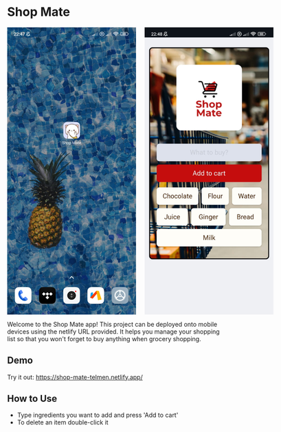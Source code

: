# Shop Mate

<div style="display: flex;">
    <img src="Screenshot_mobile.jpeg" alt="Project Image" width="300" style="margin-right: 20px;"/>
    <img src="Screenshot_mobile2.jpeg" alt="Project Image" width="300"/>
</div>

 
Welcome to the Shop Mate app! This project can be deployed onto mobile devices using the netlify URL provided.
It helps you manage your shopping list so that you won't forget to buy anything when grocery shopping.

## Demo
Try it out: https://shop-mate-telmen.netlify.app/

## How to Use
- Type ingredients you want to add and press 'Add to cart'
- To delete an item double-click it
